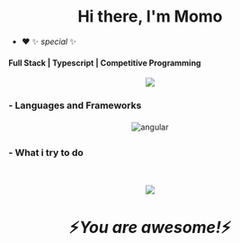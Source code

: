 <div align="center">


<h1>Hi there, I'm <a >Momo</a> </h1>
   

</div>


 - :heart: ✨ _special_ ✨ 
 
 <p align="center">
  <h4> Full Stack | Typescript | Competitive Programming </h4>
   </p>

<!--  -->

<p align="center" >
<a href="https://github.com/anuraghazra/github-readme-stats"> 
    <img  src="https://github-readme-stats.vercel.app/api?username=momomi&&show_icons=true&theme=radical"/>
  </a>

</p>


### - Languages and Frameworks

<p align="center">
  <!--https://shields.io/ builder ， and the more icons from https://github.com/MikeCodesDotNET/ColoredBadges> -->
  <!-- For more icons please follow  https://github.com/MikeCodesDotNET/ColoredBadges -->
  <!-- add the icons from Mike James , the beautifully icons https://github.com/MikeCodesDotNET/ColoredBadges> -->
 
  
 <img src="https://github.com/angular/angular/blob/main/aio/src/assets/images/logos/angular/angular.png" alt="angular"  style="vertical-align:top; margin:4px">    



  
</p>

### - What i try to do

<br />

<p align="center">
   
   <img src="https://github.com/momomi/momomi/blob/main/svg/earth-ending-meteorite.gif">
   </p>
 

<h1 align='center'>⚡️<i>You are awesome!</i>⚡️</h1>
<!--
**momomi/momomi** is a ✨ _special_ ✨ repository because its `README.md` (this file) appears on your GitHub profile.

Here are some ideas to get you started:
- 🔭 I’m currently working on ...
- 🌱 I’m currently learning ...
- 👯 I’m looking to collaborate on ...
- 🤔 I’m looking for help with ...
- 💬 Ask me about ...
- 📫 How to reach me: ...
- 😄 Pronouns: ...
- ⚡ Fun fact: ...<div align="center">
   <h1>Hi there, I'm <a href="https://hemant.codes">Hemant</a> <img src="https://media.giphy.com/media/hvRJCLFzcasrR4ia7z/giphy.gif" width="25px"> </h1>
   
   
   <img src="https://pronoun.cyou/x/y?subject=He&object=Him&height=20"> 
</div>
-->

<!--### Hi there 👋
-:heart: The way to Fullstack and Software Engineer !
